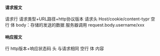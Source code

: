 #### 请求报文
请求行  请求类型+URL路径+http协议版本
请求头  Host/cookie/content-typr
空行
体 body：存储的发送的数据
服务器调用  request.body.username/xxx


#### 响应报文
行 http版本+响应状态码
头 与请求相同
空行
体 内容